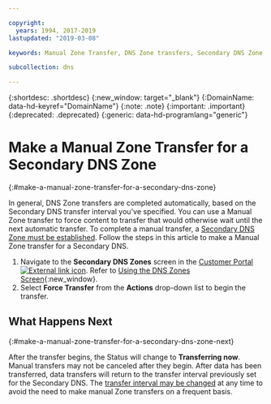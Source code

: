```yaml
---

copyright:
  years: 1994, 2017-2019
lastupdated: "2019-03-08"

keywords: Manual Zone Transfer, DNS Zone transfers, Secondary DNS Zone

subcollection: dns

---
```


{:shortdesc: .shortdesc}
{:new_window: target="_blank"}
{:DomainName: data-hd-keyref="DomainName"}
{:note: .note}
{:important: .important}
{:deprecated: .deprecated}
{:generic: data-hd-programlang="generic"}


# Make a Manual Zone Transfer for a Secondary DNS Zone
{:#make-a-manual-zone-transfer-for-a-secondary-dns-zone}

In general, DNS Zone transfers are completed automatically, based on the Secondary DNS transfer interval you've specified. You can use a Manual Zone transfer to force content to transfer that would otherwise wait until the next automatic transfer. To complete a manual transfer, a [Secondary DNS Zone must be established](/docs/infrastructure/dns?topic=dns-add-a-secondary-dns-zone). Follow the steps in this article to make a Manual Zone transfer for a Secondary DNS.

1. Navigate to the **Secondary DNS Zones** screen in the [Customer Portal ![External link icon](../../icons/launch-glyph.svg "External link icon")](https://{DomainName}/). Refer to [Using the DNS Zones Screen](/docs/infrastructure/dns?topic=dns-how-to-use-the-domain-registration-screen){:new_window}.
2. Select **Force Transfer** from the **Actions** drop-down list to begin the transfer.

## What Happens Next
{:#make-a-manual-zone-transfer-for-a-secondary-dns-zone-next}

After the transfer begins, the Status will change to **Transferring now**. Manual transfers may not be canceled after they begin. After data has been transferred, data transfers will return to the transfer interval previously set for the Secondary DNS. The [transfer interval may be changed](/docs/infrastructure/dns?topic=dns-edit-a-secondary-dns-zone) at any time to avoid the need to make manual Zone transfers on a frequent basis.
